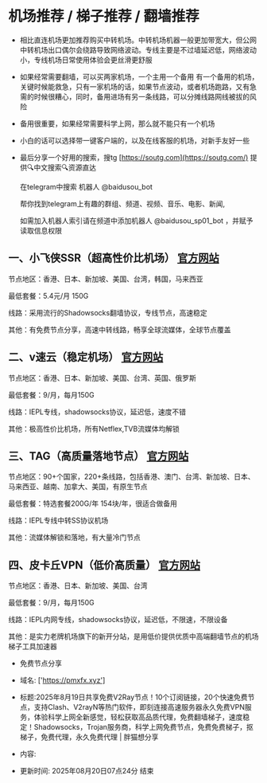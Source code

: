 

# 机场推荐 / 梯子推荐 / 翻墙推荐

- 相比直连机场更加推荐购买中转机场。中转机场机器一般更加带宽大，但公网中转机场出口偶尔会绕路导致网络波动。专线主要是不过墙延迟低，网络波动小，专线机场日常使用体验会更丝滑更舒服

- 如果经常需要翻墙，可以买两家机场，一个主用一个备用 有一个备用的机场，关键时候能救急，只有一家机场的话，如果节点波动，或者机场跑路，又有急需的时候很糟心，同时，备用进场有另一条线路，可以分摊线路网线被拔的风险

- 备用很重要，如果经常需要科学上网，那么就不能只有一个机场

- 小白的话可以选择带一键客户端的，以及在线客服的机场，对新手友好一些

- 最后分享一个好用的搜索，搜tg [https://soutg.com](https://soutg.com/) 提供🔍中文搜索🔍资源直达

  在telegram中搜索 机器人 @baidusou_bot

  帮你找到telegram上有趣的群组、频道、视频、音乐、电影、新闻,

  如需加入机器人索引请在频道中添加机器人 @baidusou_sp01_bot ，并赋予读取信息权限



## 一、小飞侠SSR（超高性价比机场） [官方网站](https://www.xfxssr.me/)

节点地区：香港、日本、新加坡、美国、台湾，韩国，马来西亚

最低套餐：5.4元/月 150G

线路：采用流行的Shadowsocks翻墙协议，专线节点，高速稳定

其他：有免费节点分享，高速中转线路，畅享全球流媒体，全球节点覆盖



## 二、v速云（稳定机场） [官方网站](https://www.vfast.life/)

节点地区：香港、日本、新加坡、美国、台湾、英国、俄罗斯

最低套餐：9/月，每月150G

线路：IEPL专线，shadowsocks协议，延迟低，速度不错

其他：极高性价比机场，所有Netflex,TVB流媒体均解锁



## 三、TAG（高质量落地节点） [官方网站]([TAG](https://honven.dedicated-afflink.com/#/auth/))

节点地区：90+个国家，220+条线路，包括香港、澳门、台湾、新加坡、日本、马来西亚、越南、加拿大、美国，有原生节点

最低套餐：特选套餐200G/年 154块/年，很适合做备用

线路：IEPL专线中转SS协议机场

其他：流媒体解锁和落地，有大量冷门节点



## 四、皮卡丘VPN（低价高质量） [官方网站](https://pkqjiasu.com/)

节点地区：香港、日本、新加坡、美国、台湾

最低套餐：9/月，每月150G

线路：IEPL内网专线，shadowsocks协议，延迟低，不限速，不限设备

其他：是实力老牌机场旗下的新开分站，是用低价提供优质中高端翻墙节点的机场梯子工具加速器



- 免费节点分享 
- 域名: ['https://pmxfx.xyz'] 
- 标题:2025年8月19日共享免费V2Ray节点！10个订阅链接，20个快速免费节点，支持Clash、V2rayN等热门软件，即刻连接高速服务器永久免费VPN服务，体验科学上网全新感觉，轻松获取高品质代理，免费翻墙梯子，速度稳定！Shadowsocks，Trojan服务商，科学上网免费节点，免费免费梯子，抠梯子，免费代理，永久免费代理  |  胖猫想分享 
- 内容: 
 
- 更新时间: 2025年08月20日07点24分 
结束
